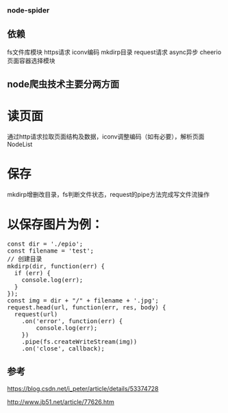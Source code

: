 ### node-spider
## 依赖
fs文件库模块
https请求
iconv编码
mkdirp目录
request请求
async异步
cheerio页面容器选择模块

## node爬虫技术主要分两方面

# 读页面
通过http请求拉取页面结构及数据，iconv调整编码（如有必要），解析页面NodeList
# 保存
mkdirp增删改目录，fs判断文件状态，request的pipe方法完成写文件流操作

# 以保存图片为例：
<pre>
const dir = './epio';
const filename = 'test';
// 创建目录
mkdirp(dir, function(err) {
  if (err) {
    console.log(err);
  }
});
const img = dir + "/" + filename + '.jpg';
request.head(url, function(err, res, body) {
  request(url)
    .on('error', function(err) {
        console.log(err);
    })
    .pipe(fs.createWriteStream(img))
    .on('close', callback);
</pre>
## 参考
https://blog.csdn.net/i_peter/article/details/53374728

http://www.jb51.net/article/77626.htm
